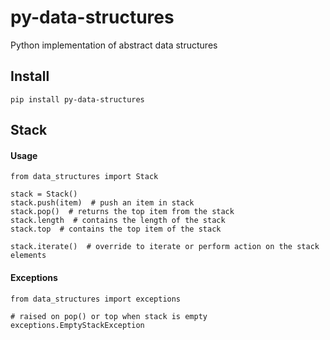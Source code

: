 # py-data-structures

Python implementation of abstract data structures

## Install
```
pip install py-data-structures
```
## Stack


#### Usage
```
from data_structures import Stack

stack = Stack()
stack.push(item)  # push an item in stack
stack.pop()  # returns the top item from the stack
stack.length  # contains the length of the stack
stack.top  # contains the top item of the stack

stack.iterate()  # override to iterate or perform action on the stack elements
```
#### Exceptions
```
from data_structures import exceptions

# raised on pop() or top when stack is empty
exceptions.EmptyStackException   
```
